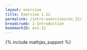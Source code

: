 ```yaml
---
layout: exercise
title: Exercise 1.12
permalink: /intro-exercises/ex_12/
breadcrumb: 1-Introduction
bookmarkID: ex1.12
---
```


{% include mathjax_support %}
